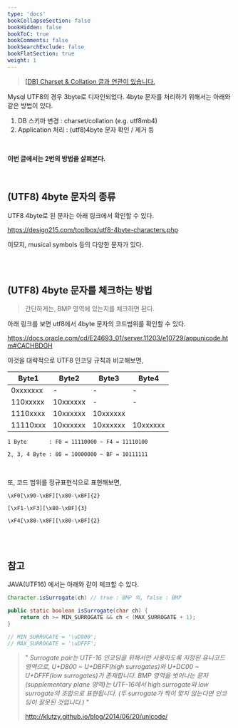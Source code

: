 ```yaml
---
type: 'docs'
bookCollapseSection: false
bookHidden: false
bookToC: true
bookComments: false
bookSearchExclude: false
bookFlatSection: true
weight: 1
---
```


> [[DB] Charset & Collation 글과 연관이 있습니다.](https://github.com/hjjae2/Anything/blob/main/DB/%5BDB%5D%20Charset%20%26%20Collation.md)

Mysql UTF8의 경우 3byte로 디자인되었다. 4byte 문자를 처리하기 위해서는 아래와 같은 방법이 있다.

1. DB 스키마 변경 : charset/collation (e.g. utf8mb4)
2. Application 처리 :  (utf8)4byte 문자 확인 / 제거 등

<br>

**이번 글에서는 2번의 방법을 살펴본다.**

<br>

## (UTF8) 4byte 문자의 종류

UTF8 4byte로 된 문자는 아래 링크에서 확인할 수 있다.

https://design215.com/toolbox/utf8-4byte-characters.php

이모지, musical symbols 등의 다양한 문자가 있다.

<br><br>

## (UTF8) 4byte 문자를 체크하는 방법

> 간단하게는, BMP 영역에 있는지를 체크하면 된다.

아래 링크를 보면 utf8에서 4byte 문자의 코드범위를 확인할 수 있다.

https://docs.oracle.com/cd/E24693_01/server.11203/e10729/appunicode.htm#CACHBDGH

이것을 대략적으로 UTF8 인코딩 규칙과 비교해보면,

|Byte1|Byte2|Byte3|Byte4|
|-|-|-|-|
|0xxxxxxx|-|-|-|
|110xxxxx|10xxxxxx|-|-|
|1110xxxx|10xxxxxx|10xxxxxx
|11110xxx|10xxxxxx|10xxxxxx|10xxxxxx|

```text
1 Byte       : F0 = 11110000 ~ F4 = 11110100

2, 3, 4 Byte : 80 = 10000000 ~ BF = 10111111
```


<br>

또, 코드 범위를 정규표현식으로 표현해보면, 

```text
\xF0[\x90-\xBF][\x80-\xBF]{2}

[\xF1-\xF3][\x80-\xBF]{3}

\xF4[\x80-\x8F][\x80-\xBF]{2}
```


<br><br>

## 참고

JAVA(UTF16) 에서는 아래와 같이 체크할 수 있다.

```java
Character.isSurrogate(ch) // true : BMP 외, false : BMP
```


```java
public static boolean isSurrogate(char ch) {
    return ch >= MIN_SURROGATE && ch < (MAX_SURROGATE + 1);
}

// MIN_SURROGATE = '\uD800';
// MAX_SURROGATE = '\uDFFF';
```


> " *Surrogate pair는 UTF-16 인코딩을 위해서만 사용하도록 지정된 유니코드 영역으로, U+D800 ~ U+DBFF(high surrogates)와 U+DC00 ~ U+DFFF(low surrogates)가 존재합니다. BMP 영역을 벗어나는 문자(supplementary plane 영역)는 UTF-16에서 high surrogate와 low surrogate의 조합으로 표현됩니다. (두 surrogate가 짝이 맞지 않는다면 인코딩이 잘못된 것입니다.)* " 
> 
> http://klutzy.github.io/blog/2014/06/20/unicode/
